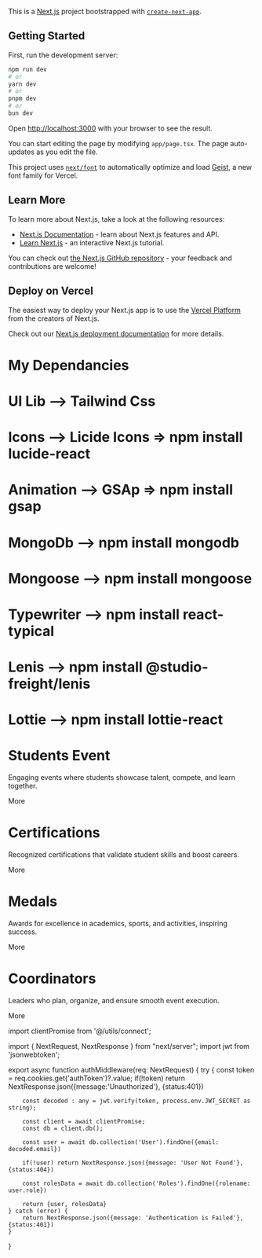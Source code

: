 This is a [Next.js](https://nextjs.org) project bootstrapped with [`create-next-app`](https://nextjs.org/docs/app/api-reference/cli/create-next-app).

## Getting Started

First, run the development server:

```bash
npm run dev
# or
yarn dev
# or
pnpm dev
# or
bun dev
```

Open [http://localhost:3000](http://localhost:3000) with your browser to see the result.

You can start editing the page by modifying `app/page.tsx`. The page auto-updates as you edit the file.

This project uses [`next/font`](https://nextjs.org/docs/app/building-your-application/optimizing/fonts) to automatically optimize and load [Geist](https://vercel.com/font), a new font family for Vercel.

## Learn More

To learn more about Next.js, take a look at the following resources:

- [Next.js Documentation](https://nextjs.org/docs) - learn about Next.js features and API.
- [Learn Next.js](https://nextjs.org/learn) - an interactive Next.js tutorial.

You can check out [the Next.js GitHub repository](https://github.com/vercel/next.js) - your feedback and contributions are welcome!

## Deploy on Vercel

The easiest way to deploy your Next.js app is to use the [Vercel Platform](https://vercel.com/new?utm_medium=default-template&filter=next.js&utm_source=create-next-app&utm_campaign=create-next-app-readme) from the creators of Next.js.

Check out our [Next.js deployment documentation](https://nextjs.org/docs/app/building-your-application/deploying) for more details.

# My Dependancies

# UI Lib --> Tailwind Css

# Icons --> Licide Icons => npm install lucide-react

# Animation --> GSAp => npm install gsap

# MongoDb --> npm install mongodb

# Mongoose --> npm install mongoose

# Typewriter --> npm install react-typical

# Lenis --> npm install @studio-freight/lenis

# Lottie --> npm install lottie-react

<div className="flex flex-wrap mt-10">
          <div className='p-4 max-w-sm'>
            <h1 className='flex justify-center gap-x-2'>
              <span>Students Event</span>
              <i className='text-green-500'><Hexagon /></i>
            </h1>
            <p>Engaging events where students showcase talent, compete, and learn together.</p>
            <Link href='' className={`${styles.Link} flex justify-center gap-x-2`}>
              <span>More</span>
              <i> <Unlink /></i>
            </Link>
          </div>
          <div className='p-4 max-w-sm'>
            <h1 className='flex justify-center gap-x-2'>
              <span>Certifications</span>
              <i className='text-green-500'><Gem /></i>
            </h1>
            <p>Recognized certifications that validate student skills and boost careers.</p>
            <Link href='' className={`${styles.Link} flex justify-center gap-x-2`}>
              <span>More</span>
              <i> <Unlink /></i>
            </Link>
          </div>
        </div>
        <div className="flex flex-wrap mt-10">
          <div className='p-4 max-w-sm'>
            <h1 className='flex justify-center gap-x-2'>
              <span>Medals</span>
              <i className='text-green-500'><Medal /></i>
            </h1>
            <p>Awards for excellence in academics, sports, and activities, inspiring success.</p>
            <Link href='' className={`${styles.Link} flex justify-center gap-x-2`}>
              <span>More</span>
              <i> <Unlink /></i>
            </Link>
          </div>
          <div className='p-4 max-w-sm'>
            <h1 className='flex justify-center gap-x-2'>
              <span>Coordinators</span>
              <i className='text-green-500'><Flame /></i>
            </h1>
            <p>Leaders who plan, organize, and ensure smooth event execution.</p>
            <Link href='' className={`${styles.Link} flex justify-center gap-x-2`}>
              <span>More</span>
              <i> <Unlink /></i>
            </Link>
          </div>
        </div>

import clientPromise from '@/utils/connect';

import { NextRequest, NextResponse } from "next/server";
import jwt from 'jsonwebtoken';

export async function authMiddleware(req: NextRequest) {
try {
const token = req.cookies.get('authToken')?.value;
if(!token) return NextResponse.json({message:'Unauthorized'}, {status:401})

        const decoded : any = jwt.verify(token, process.env.JWT_SECRET as string);

        const client = await clientPromise;
        const db = client.db();

        const user = await db.collection('User').findOne({email: decoded.email})

        if(!user) return NextResponse.json({message: 'User Not Found'}, {status:404})

        const rolesData = await db.collection('Roles').findOne({rolename: user.role})

        return {user, rolesData}
    } catch (error) {
        return NextResponse.json({message: 'Authentication is Failed'}, {status:401})
    }

}
